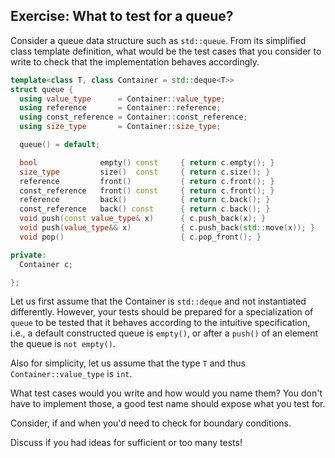 ## Exercise: What to test for a queue?

Consider a queue data structure such as `std::queue`. From its simplified class template definition, what would be the test cases that you consider to write to check that the implementation behaves accordingly.

```C++
template<class T, class Container = std::deque<T>>
struct queue {
  using value_type      = Container::value_type;
  using reference       = Container::reference;
  using const_reference = Container::const_reference;
  using size_type       = Container::size_type;

  queue() = default;

  bool              empty() const     { return c.empty(); }
  size_type         size()  const     { return c.size(); }
  reference         front()           { return c.front(); }
  const_reference   front() const     { return c.front(); }
  reference         back()            { return c.back(); }
  const_reference   back() const      { return c.back(); }
  void push(const value_type& x)      { c.push_back(x); }
  void push(value_type&& x)           { c.push_back(std::move(x)); }
  void pop()                          { c.pop_front(); }

private:
  Container c;

};
```

Let us first assume that the Container is `std::deque` and not instantiated differently. However, your tests should be prepared for a specialization of `queue` to be tested that it behaves according to the intuitive specification, i.e., a default constructed queue is `empty()`, or after a `push()` of an element the queue is `not empty()`.

Also for simplicity, let us assume that the type `T` and thus `Container::value_type` is `int`.

What test cases would you write and how would you name them? You don't have to implement those, a good test name should expose what you test for.

Consider, if and when you'd need to check for boundary conditions.

Discuss if you had ideas for sufficient or too many tests!

